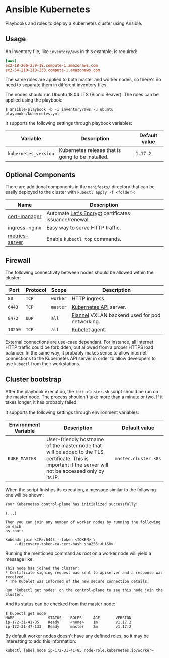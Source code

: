 Ansible Kubernetes
==================

Playbooks and roles to deploy a Kubernetes cluster using Ansible.

## Usage

An inventory file, like `inventory/aws` in this example, is required:

```ini
[aws]
ec2-18-206-239-18.compute-1.amazonaws.com
ec2-54-210-210-233.compute-1.amazonaws.com
```

The same roles are applied to both master and worker nodes, so there's no need to separate them in different inventory files.

The nodes should run Ubuntu 18.04 LTS (Bionic Beaver). The roles can be applied using the playbook:

    $ ansible-playbook -b -i inventory/aws -u ubuntu playbooks/kubernetes.yml

It supports the following settings through playbook variables:

Variable | Description | Default value
-------- | ----------- | -------------
`kubernetes_version` | Kubernetes release that is going to be installed. | `1.17.2`

## Optional Components

There are additional components in the `manifests/` directory that can be easily deployed to the cluster with `kubectl apply -f <folder>`:

Name | Description
---- | -----------
[cert-manager] | Automate [Let's Encrypt][letsencrypt] certificates issuance/renewal.
[ingress-nginx] | Easy way to serve HTTP traffic.
[metrics-server] | Enable `kubectl top` commands.

## Firewall

The following connectivity between nodes should be allowed within the cluster:

Port | Protocol | Scope | Description
---- | -------- | ----- | -----------
`80` | `TCP` | `worker` | HTTP ingress.
`6443` | `TCP` | `master` | [Kubernetes API][kubernetes-api] server.
`8472` | `UDP` | `all` | [Flannel][flannel] VXLAN backend used for pod networking.
`10250` | `TCP` | `all` | [Kubelet][kubelet] agent.

External connections are use-case dependant. For instance, all internet HTTP traffic could be forbidden, but allowed from a proper HTTPS load balancer. In the same way, it probably makes sense to allow internet connections to the Kubernetes API server in order to allow developers to use `kubectl` from their workstations.

## Cluster bootstrap

After the playbook execution, the `init-cluster.sh` script should be run on the master node. The process shouldn't take more than a minute or two. If it takes longer, it has probably failed.

It supports the following settings through environment variables:

Environment Variable | Description | Default value
-------------------- | ----------- | -------------
`KUBE_MASTER` | User-friendly hostname of the master node that will be added to the TLS certificate. This is important if the server will not be accessed only by its IP. | `master.cluster.k8s`

When the script finishes its execution, a message similar to the following one will be shown:

```
Your Kubernetes control-plane has initialized successfully!

(...)

Then you can join any number of worker nodes by running the following on each
as root:

kubeadm join <IP>:6443 --token <TOKEN> \
    --discovery-token-ca-cert-hash sha256:<HASH>
```

Running the mentioned command as root on a worker node will yield a message like:

```
This node has joined the cluster:
* Certificate signing request was sent to apiserver and a response was received.
* The Kubelet was informed of the new secure connection details.

Run 'kubectl get nodes' on the control-plane to see this node join the cluster.
```

And its status can be checked from the master node:

```
$ kubectl get node
NAME               STATUS    ROLES     AGE       VERSION
ip-172-31-41-85    Ready     <none>    1m        v1.17.2
ip-172-31-47-133   Ready     master    2m        v1.17.2
```

By default worker nodes doesn't have any defined roles, so it may be interesting to add this information:

    kubectl label node ip-172-31-41-85 node-role.kubernetes.io/worker=


[cert-manager]: https://github.com/jetstack/cert-manager
[flannel]: https://coreos.com/flannel/docs/latest/
[ingress-nginx]: https://github.com/kubernetes/ingress-nginx
[kubelet]: https://kubernetes.io/docs/concepts/overview/components/#node-components
[kubernetes-api]: https://kubernetes.io/docs/concepts/overview/components/#master-components
[letsencrypt]: https://letsencrypt.org/
[metrics-server]: https://github.com/kubernetes-sigs/metrics-server

